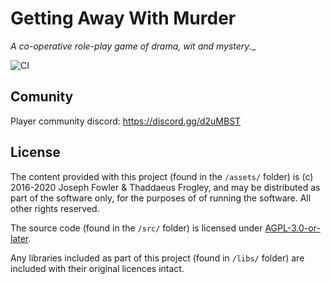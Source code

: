 # Getting Away With Murder
_A co-operative role-play game of drama, wit and mystery.__

![CI](https://github.com/codemonkey-uk/gawm/workflows/CI/badge.svg?branch=master)

## Comunity

Player community discord: https://discord.gg/d2uMBST

## License

The content provided with this project (found in the `/assets/` folder) is (c) 2016-2020 Joseph Fowler & Thaddaeus Frogley, and may be distributed as part of the software only, for the purposes of of running the software. All other rights reserved.

The source code (found in the `/src/` folder) is licensed under [AGPL-3.0-or-later](src/LICENSE.txt).

Any libraries included as part of this project (found in `/libs/` folder) are included with their original licences intact.


